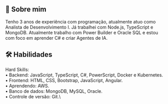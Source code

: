 ## 🚀 Sobre mim
Tenho 3 anos de experiência com programação, atualmente atuo como Analista de Desenvolvimento I. Já trabalhei com Node.js, TypeScript e MongoDB. Atualmente trabalho com Power Builder e Oracle SQL e estou com foco em aprender C# e criar Agentes de IA.

## 🛠 Habilidades
Hard Skills:\
• Backend: JavaScript, TypeScript, C#, PowerScript, Docker e Kubernetes.\
• Frontend: HTML, CSS, Bootstrap, JavaScript, Angular.\
• Aprendendo: AWS.\
• Banco de dados: MongoDB, MySQL, Oracle.\
• Controle de versão: Git.\